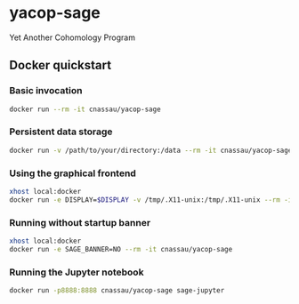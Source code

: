 # yacop-sage

Yet Another Cohomology Program

## Docker quickstart

### Basic invocation

```bash
docker run --rm -it cnassau/yacop-sage
```

### Persistent data storage

```bash
docker run -v /path/to/your/directory:/data --rm -it cnassau/yacop-sage
```

### Using the graphical frontend

```bash
xhost local:docker
docker run -e DISPLAY=$DISPLAY -v /tmp/.X11-unix:/tmp/.X11-unix --rm -it cnassau/yacop-sage
```

### Running without startup banner

```bash
xhost local:docker
docker run -e SAGE_BANNER=NO --rm -it cnassau/yacop-sage
```

### Running the Jupyter notebook

```bash
docker run -p8888:8888 cnassau/yacop-sage sage-jupyter
```
